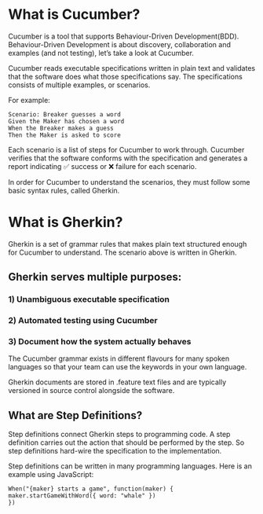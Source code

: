 # What is Cucumber?
Cucumber is a tool that supports Behaviour-Driven Development(BDD). Behaviour-Driven Development is about discovery, collaboration and examples (and not testing), let’s take a look at Cucumber.

Cucumber reads executable specifications written in plain text and validates that the software does what those specifications say. The specifications consists of multiple examples, or scenarios. 

For example:
```
Scenario: Breaker guesses a word
Given the Maker has chosen a word
When the Breaker makes a guess
Then the Maker is asked to score
```
Each scenario is a list of steps for Cucumber to work through. Cucumber verifies that the software conforms with the specification and generates a report indicating ✅ success or ❌ failure for each scenario.

In order for Cucumber to understand the scenarios, they must follow some basic syntax rules, called Gherkin.

# What is Gherkin?
Gherkin is a set of grammar rules that makes plain text structured enough for Cucumber to understand. The scenario above is written in Gherkin.

## Gherkin serves multiple purposes:

### 1) Unambiguous executable specification
### 2) Automated testing using Cucumber
### 3) Document how the system actually behaves

The Cucumber grammar exists in different flavours for many spoken languages so that your team can use the keywords in your own language.

Gherkin documents are stored in .feature text files and are typically versioned in source control alongside the software.

## What are Step Definitions?
Step definitions connect Gherkin steps to programming code. A step definition carries out the action that should be performed by the step.  So step definitions hard-wire the specification to the implementation.

Step definitions can be written in many programming languages. Here is an example using JavaScript:
```
When("{maker} starts a game", function(maker) {
maker.startGameWithWord({ word: "whale" })
})
```
